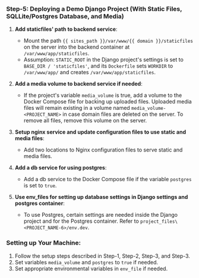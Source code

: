 ### Step-5: Deploying a Demo Django Project (With Static Files, SQLLite/Postgres Database, and Media)

1. **Add staticfiles' path to backend service**:
   - Mount the path `{{ sites_path }}/var/www/{{ domain }}/staticfiles` on the server into the backend container at `/var/www/app/staticfiles`.
   - Assumption: `STATIC_ROOT` in the Django project's settings is set to `BASE_DIR / 'staticfiles'`, and its `Dockerfile` sets `WORKDIR` to `/var/www/app/` and creates `/var/www/app/staticfiles`.

2. **Add a media volume to backend service if needed**:
   - If the project's variable `media_volume` is true, add a volume to the Docker Compose file for backing up uploaded files. Uploaded media files will remain existing in a volume named `media_volume-<PROJECT_NAME>` in case domain files are deleted on the server. To remove all files, remove this volume on the server.

3. **Setup nginx service and update configuration files to use static and media files**:
   - Add two locations to Nginx configuration files to serve static and media files.

4. **Add a db service for using postgres**:
   - Add a db service to the Docker Compose file if the variable `postgres` is set to `true`.

5. **Use env_files for setting up database settings in Django settings and postgres container**:
   - To use Postgres, certain settings are needed inside the Django project and for the Postgres container. Refer to `project_files\<PROJECT_NAME-6>/env.dev`.

### Setting up Your Machine:
1. Follow the setup steps described in Step-1, Step-2, Step-3, and Step-3.
2. Set variables `media_volume` and `postgres` to `true` if needed.
3. Set appropriate environmental variables in `env_file` if needed.
